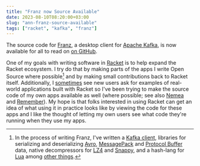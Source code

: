 ```yaml
---
title: "Franz now Source Available"
date: 2023-08-10T08:20:00+03:00
slug: "ann-franz-source-available"
tags: ["racket", "kafka", "franz"]
---
```


The source code for [Franz], a desktop client for [Apache Kafka], is
now available for all to read on [on GitHub][source].

<!--more-->

One of my goals with writing software in [Racket] is to help expand the
Racket ecosystem. I try do that by making parts of the apps I write
Open Source where possible[^1] and by making small contributions back
to Racket itself. Additionally, I [sometimes][discuss] see new users
ask for examples of real-world applications built with Racket so I've
been trying to make the source code of my own apps available as well
(where possible; see also [Nemea] and [Remember]). My hope is that folks
interested in using Racket can get an idea of what using it in practice
looks like by viewing the code for these apps and I like the thought
of letting my own users see what code they're running when they use my
apps.

[^1]: In the process of writing Franz, I've written a [Kafka client],
    libraries for serializing and deserializing [Avro], [MessagePack]
    and [Protocol Buffer] data, native decompressors for [LZ4] and
    [Snappy], and a hash-lang for [Lua] among [other things][Noise].

[Apache Kafka]: https://kafka.apache.org
[Avro]: https://github.com/Bogdanp/racket-avro
[Franz]: https://franz.defn.io
[Kafka client]: https://github.com/Bogdanp/racket-kafka
[LZ4]: https://github.com/Bogdanp/racket-lz4
[Lua]: https://github.com/Bogdanp/racket-lua
[MessagePack]: https://github.com/Bogdanp/racket-messagepack
[Nemea]: https://github.com/Bogdanp/nemea
[Noise]: https://github.com/Bogdanp/noise
[Protocol Buffer]: https://github.com/Bogdanp/racket-protocol-buffers
[Racket]: https://racket-lang.org
[Remember]: https://github.com/Bogdanp/Remember
[Snappy]: https://github.com/Bogdanp/racket-snappy
[source]: https://github.com/Bogdanp/Franz
[discuss]: https://racket.discourse.group/t/real-racket-applications-with-correct-idiomatic-style/1504
